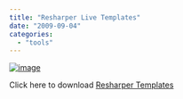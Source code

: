 ```yaml
---
title: "Resharper Live Templates"
date: "2009-09-04"
categories: 
  - "tools"
---
```


[![image](images/image.axd?picture=image_thumb_27.png "image")](http://www.mckelt.com/blog/image.axd?picture=image_27.png)

Click here to download [Resharper Templates](http://www.mckelt.com/blog/file.axd?file=livetemplates.xml)
